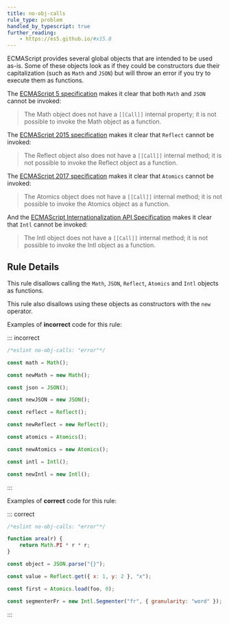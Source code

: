 ```yaml
---
title: no-obj-calls
rule_type: problem
handled_by_typescript: true
further_reading:
    - https://es5.github.io/#x15.8
---
```


ECMAScript provides several global objects that are intended to be used as-is. Some of these objects look as if they could be constructors due their capitalization (such as `Math` and `JSON`) but will throw an error if you try to execute them as functions.

The [ECMAScript 5 specification](https://es5.github.io/#x15.8) makes it clear that both `Math` and `JSON` cannot be invoked:

> The Math object does not have a `[[Call]]` internal property; it is not possible to invoke the Math object as a function.

The [ECMAScript 2015 specification](https://www.ecma-international.org/ecma-262/6.0/index.html#sec-reflect-object) makes it clear that `Reflect` cannot be invoked:

> The Reflect object also does not have a `[[Call]]` internal method; it is not possible to invoke the Reflect object as a function.

The [ECMAScript 2017 specification](https://www.ecma-international.org/ecma-262/8.0/index.html#sec-atomics-object) makes it clear that `Atomics` cannot be invoked:

> The Atomics object does not have a `[[Call]]` internal method; it is not possible to invoke the Atomics object as a function.

And the [ECMAScript Internationalization API Specification](https://tc39.es/ecma402/#intl-object) makes it clear that `Intl` cannot be invoked:

> The Intl object does not have a `[[Call]]` internal method; it is not possible to invoke the Intl object as a function.

## Rule Details

This rule disallows calling the `Math`, `JSON`, `Reflect`, `Atomics` and `Intl` objects as functions.

This rule also disallows using these objects as constructors with the `new` operator.

Examples of **incorrect** code for this rule:

::: incorrect

```js
/*eslint no-obj-calls: "error"*/

const math = Math();

const newMath = new Math();

const json = JSON();

const newJSON = new JSON();

const reflect = Reflect();

const newReflect = new Reflect();

const atomics = Atomics();

const newAtomics = new Atomics();

const intl = Intl();

const newIntl = new Intl();
```

:::

Examples of **correct** code for this rule:

::: correct

```js
/*eslint no-obj-calls: "error"*/

function area(r) {
    return Math.PI * r * r;
}

const object = JSON.parse("{}");

const value = Reflect.get({ x: 1, y: 2 }, "x");

const first = Atomics.load(foo, 0);

const segmenterFr = new Intl.Segmenter("fr", { granularity: "word" });
```

:::

